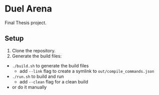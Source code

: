# Duel Arena
Final Thesis project.

## Setup
1. Clone the repository.
2. Generate the build files:
- `./build.sh` to generate the build files
  - add `--link` flag to create a symlink to `out/compile_commands.json`
- `./run.sh` to build and run
  - add `--clean` flag for a clean build
- or do it manually
